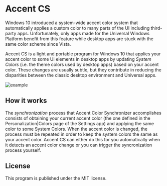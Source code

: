 # Accent CS
Windows 10 introduced a system-wide accent color system that automatically applies
a custom color to many parts of the UI including third-party apps. Unfortunately, only
apps made for the Universal Windows Platform benefit from this feature while desktop apps
are stuck with the same color scheme since Vista.

Accent CS is a light and portable program for Windows 10 that applies your accent color to 
some UI elements in desktop apps by updating *System Colors* (i.e. the theme colors used by desktop apps) 
based on your accent color. These changes are usually subtle, but they contribute in 
reducing the disparities between the classic desktop environment and Universal apps.

![example](http://imgur.com/MMQBZO0)

## How it works
The *synchronization* process that Accent Color Synchronizer accomplishes consists of obtaining
your current accent color (the one defined in the Personalization|Colors page of the Settings app)
and applying the same color to some System Colors. When the accent color is changed, the process
must be repeated in order to keep the system colors the same as your accent color. Accent CS
can either do this for you automatically when it detects an accent color change or you can 
trigger the syncronization process yourself.

## License
This program is published under the MIT license.
